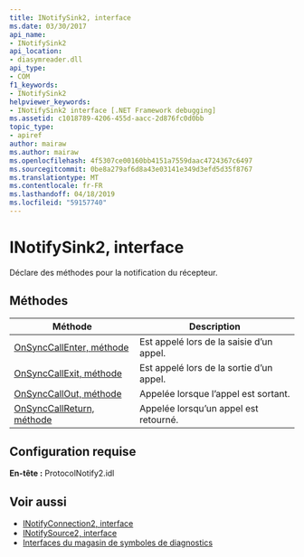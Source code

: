 ```yaml
---
title: INotifySink2, interface
ms.date: 03/30/2017
api_name:
- INotifySink2
api_location:
- diasymreader.dll
api_type:
- COM
f1_keywords:
- INotifySink2
helpviewer_keywords:
- INotifySink2 interface [.NET Framework debugging]
ms.assetid: c1018789-4206-455d-aacc-2d876fc0d0bb
topic_type:
- apiref
author: mairaw
ms.author: mairaw
ms.openlocfilehash: 4f5307ce00160bb4151a7559daac4724367c6497
ms.sourcegitcommit: 0be8a279af6d8a43e03141e349d3efd5d35f8767
ms.translationtype: MT
ms.contentlocale: fr-FR
ms.lasthandoff: 04/18/2019
ms.locfileid: "59157740"
---
```

# <a name="inotifysink2-interface"></a>INotifySink2, interface
Déclare des méthodes pour la notification du récepteur.  
  
## <a name="methods"></a>Méthodes  
  
|Méthode|Description|  
|------------|-----------------|  
|[OnSyncCallEnter, méthode](../../../../docs/framework/unmanaged-api/diagnostics/inotifysink2-onsynccallenter-method.md)|Est appelé lors de la saisie d’un appel.|  
|[OnSyncCallExit, méthode](../../../../docs/framework/unmanaged-api/diagnostics/inotifysink2-onsynccallexit-method.md)|Est appelé lors de la sortie d’un appel.|  
|[OnSyncCallOut, méthode](../../../../docs/framework/unmanaged-api/diagnostics/inotifysink2-onsynccallout-method.md)|Appelée lorsque l’appel est sortant.|  
|[OnSyncCallReturn, méthode](../../../../docs/framework/unmanaged-api/diagnostics/inotifysink2-onsynccallreturn-method.md)|Appelée lorsqu’un appel est retourné.|  
  
## <a name="requirements"></a>Configuration requise  
 **En-tête :** ProtocolNotify2.idl  
  
## <a name="see-also"></a>Voir aussi

- [INotifyConnection2, interface](../../../../docs/framework/unmanaged-api/diagnostics/inotifyconnection2-interface.md)
- [INotifySource2, interface](../../../../docs/framework/unmanaged-api/diagnostics/inotifysource2-interface.md)
- [Interfaces du magasin de symboles de diagnostics](../../../../docs/framework/unmanaged-api/diagnostics/diagnostics-symbol-store-interfaces.md)
